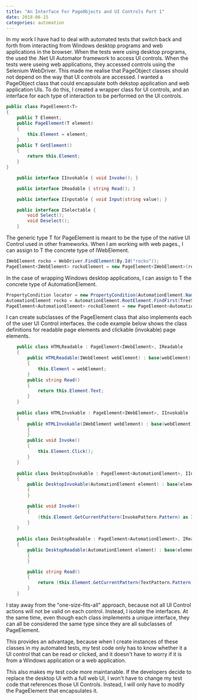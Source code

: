 ```yaml
---
title: "An Interface For PageObjects and UI Controls Part 1"
date: 2018-06-15
categories: automation
---
```

In my work I have had to deal with automated tests that switch back and forth from interacting from Windows desktop programs and web applications in the browser. When the tests were using desktop programs, the used the .Net UI Automator framework to access UI controls. When the tests were useing web applications, they accessed controls using the Selenium WebDriver. This made me realise that PageObject classes should not depend on the way that UI controls are accessed. I wanted a PageObject class that could encapsulate both dekstop application and web application UIs. To do this, I created a wrapper class for UI controls, and an interface for each type of interaction to be performed on the UI controls.



```c#
public class PageElement<T>
{
	public T Element;
	public PageElement(T element)
	{
		this.Element = element;
	}
	public T GetElement()
	{
		return this.Element;
	}
}

	public interface IInvokable { void Invoke(); }

	public interface IReadable { string Read(); }

	public interface IInputable { void Input(string value); }

	public interface ISelectable {
		void Select();
		void Deselect();
	}
```


The generic type T for PageElement is meant to be the type of the native UI Control used in other frameworks. When I am working with web pages., I can assign to T the concrete type of IWebElement.


```c#
IWebElement rocko = WebDriver.FindElement(By.Id("rocko"));
PageElement<IWebElement> rockoElement = new PageElement<IWebElement>(rocko);
```


In the case of wrapping Windows desktop applications, I can assign to T the concrete type of AutomationElement.


```c#
PropertyCondition locator = new PropertyCondition(AutomationElement.NameCondition, "rocko"));
AutomationElement rocko = AutomationElement.RootElement.FindFirst(TreeScope.Descendants, locator);
PageElement<AutomationElement> rockoElement = new PageElement<AutomationElement>(rocko);
```


I can create subclasses of the PageElement class that also implements each of the user UI Control interfaces. the code example below shows the class definitions for readable page elements and clickable (invokable) page elements. 

```c#
	public class HTMLReadable : PageElement<IWebElement>, IReadable
	{
		public HTMLReadable(IWebElement webElement) : base(webElement)
		{
			this.Element = webElement;
		}
		public string Read()
		{
			return this.Element.Text;
		}
	}
	
	public class HTMLInvokable : PageElement<IWebElement>, IInvokable
	{
		public HTMLInvokable(IWebElement webElement) : base(webElement)
		{
		}
		public void Invoke()
		{
			this.Element.Click();
		}
	}
	
	public class DesktopInvokable : PageElement<AutomationElement>, IInvokable
	{
		public DesktopInvokable(AutomationElement element) : base(element)
		{
		}

		public void Invoke()
		{
			(this.Element.GetCurrentPattern(InvokePattern.Pattern) as InvokePattern).Invoke();
		}
	}
	
	public class DesktopReadable : PageElement<AutomationElement>, IReadable
	{
		public DesktopReadable(AutomationElement element) : base(element)
		{
		}

		public string Read()
		{
			return (this.Element.GetCurrentPattern(TextPattern.Pattern) as TextPattern).ToString();
		}
	}
```

I stay away from the "one-size-fits-all" approach, because not all UI Control actions will not be valid on each control. Instead, I isolate the interfaces. At the same time, even though each class implements a unique interface, they can all be considered the same type since they are all subclasses of PageElement. 

This provides an advantage, because when I create instances of these classes in my automated tests, my test code only has to know whether it a UI control that can be read or clicked, and it doesn't have to worry if it is from a Windows application or a web application. 

This also makes my test code more maintanable. If the developers decide to replace the desktop UI with a full web UI, I won't have to change my test code that references those UI Controls. Instead, I will only have to modify the PageElement that encapsulates it.
